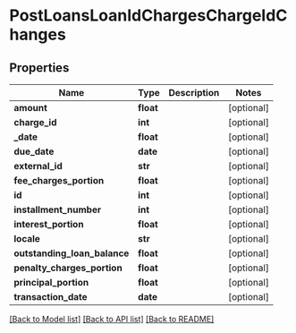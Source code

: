 # PostLoansLoanIdChargesChargeIdChanges

## Properties
Name | Type | Description | Notes
------------ | ------------- | ------------- | -------------
**amount** | **float** |  | [optional] 
**charge_id** | **int** |  | [optional] 
**_date** | **float** |  | [optional] 
**due_date** | **date** |  | [optional] 
**external_id** | **str** |  | [optional] 
**fee_charges_portion** | **float** |  | [optional] 
**id** | **int** |  | [optional] 
**installment_number** | **int** |  | [optional] 
**interest_portion** | **float** |  | [optional] 
**locale** | **str** |  | [optional] 
**outstanding_loan_balance** | **float** |  | [optional] 
**penalty_charges_portion** | **float** |  | [optional] 
**principal_portion** | **float** |  | [optional] 
**transaction_date** | **date** |  | [optional] 

[[Back to Model list]](../README.md#documentation-for-models) [[Back to API list]](../README.md#documentation-for-api-endpoints) [[Back to README]](../README.md)

